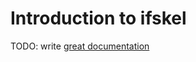 # Introduction to ifskel

TODO: write [great documentation](http://jacobian.org/writing/what-to-write/)
